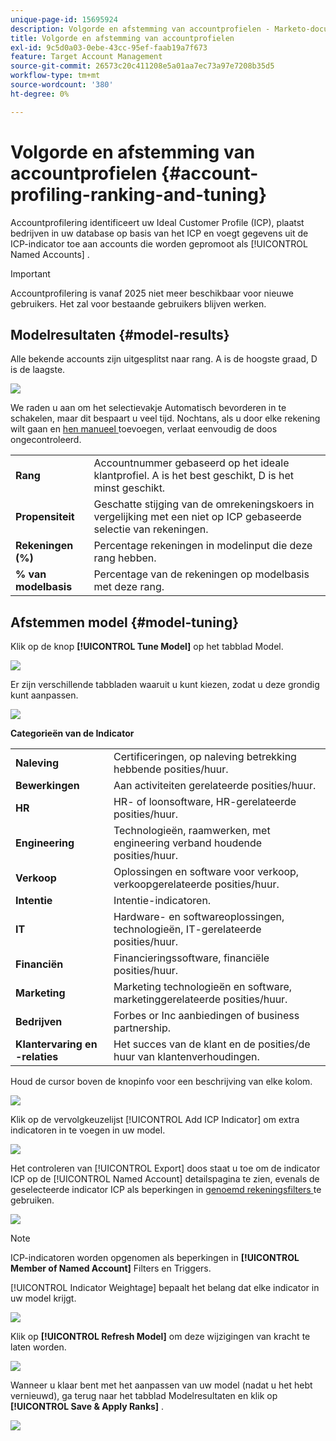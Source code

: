 ```yaml
---
unique-page-id: 15695924
description: Volgorde en afstemming van accountprofielen - Marketo-documenten - productdocumentatie
title: Volgorde en afstemming van accountprofielen
exl-id: 9c5d0a03-0ebe-43cc-95ef-faab19a7f673
feature: Target Account Management
source-git-commit: 26573c20c411208e5a01aa7ec73a97e7208b35d5
workflow-type: tm+mt
source-wordcount: '380'
ht-degree: 0%

---
```


# Volgorde en afstemming van accountprofielen {#account-profiling-ranking-and-tuning}

Accountprofilering identificeert uw Ideal Customer Profile (ICP), plaatst bedrijven in uw database op basis van het ICP en voegt gegevens uit de ICP-indicator toe aan accounts die worden gepromoot als [!UICONTROL Named Accounts] .

>[!IMPORTANT]
>
>Accountprofilering is vanaf 2025 niet meer beschikbaar voor nieuwe gebruikers. Het zal voor bestaande gebruikers blijven werken.

## Modelresultaten {#model-results}

Alle bekende accounts zijn uitgesplitst naar rang. A is de hoogste graad, D is de laagste.

![](assets/results.png)

We raden u aan om het selectievakje Automatisch bevorderen in te schakelen, maar dit bespaart u veel tijd. Nochtans, als u door elke rekening wilt gaan en [ hen manueel ](/help/marketo/product-docs/target-account-management/target/named-accounts/discover-accounts.md#discover-crm-accounts) toevoegen, verlaat eenvoudig de doos ongecontroleerd.

<table>
 <tbody>
  <tr>
   <td><strong><span class="uicontrol">Rang</span></strong></td>
   <td>
    <div>
      Accountnummer gebaseerd op het ideale klantprofiel. A is het best geschikt, D is het minst geschikt.
    </div></td>
  </tr>
  <tr>
   <td><strong><span class="uicontrol">Propensiteit</span></strong></td>
   <td>
    <div>
      Geschatte stijging van de omrekeningskoers in vergelijking met een niet op ICP gebaseerde selectie van rekeningen.
    </div></td>
  </tr>
  <tr>
   <td><strong><span class="uicontrol">Rekeningen (%)</span></strong></td>
   <td>
    <div>
      Percentage rekeningen in modelinput die deze rang hebben.
    </div></td>
  </tr>
  <tr>
   <td><strong><span class="uicontrol">% van modelbasis</span></strong></td>
   <td>
    <div>
      Percentage van de rekeningen op modelbasis met deze rang.
    </div></td>
  </tr>
 </tbody>
</table>

## Afstemmen model {#model-tuning}

Klik op de knop **[!UICONTROL Tune Model]** op het tabblad Model.

![](assets/two.png)

Er zijn verschillende tabbladen waaruit u kunt kiezen, zodat u deze grondig kunt aanpassen.

![](assets/tuning-page.png)

**Categorieën van de Indicator**

<table>
 <tbody>
  <tr>
   <td><strong><span class="uicontrol">Naleving</span></strong></td>
   <td>
    <div>
      Certificeringen, op naleving betrekking hebbende posities/huur.
    </div></td>
  </tr>
  <tr>
   <td><strong><span class="uicontrol">Bewerkingen</span></strong></td>
   <td>
    <div>
      Aan activiteiten gerelateerde posities/huur.
    </div></td>
  </tr>
  <tr>
   <td><strong><span class="uicontrol">HR</span></strong></td>
   <td>
    <div>
      HR- of loonsoftware, HR-gerelateerde posities/huur.
    </div></td>
  </tr>
  <tr>
   <td><strong><span class="uicontrol">Engineering</span></strong></td>
   <td>
    <div>
      Technologieën, raamwerken, met engineering verband houdende posities/huur.
    </div></td>
  </tr>
  <tr>
   <td><strong><span class="uicontrol">Verkoop</span></strong></td>
   <td>
    <div>
      Oplossingen en software voor verkoop, verkoopgerelateerde posities/huur.
    </div></td>
  </tr>
  <tr>
   <td><strong><span class="uicontrol">Intentie</span></strong></td>
   <td>
    <div>
      Intentie-indicatoren.
    </div></td>
  </tr>
  <tr>
   <td><strong><span class="uicontrol">IT</span></strong></td>
   <td>
    <div>
      Hardware- en softwareoplossingen, technologieën, IT-gerelateerde posities/huur.
    </div></td>
  </tr>
  <tr>
   <td><strong><span class="uicontrol">Financiën</span></strong></td>
   <td>
    <div>
      Financieringssoftware, financiële posities/huur.
    </div></td>
  </tr>
  <tr>
   <td><strong><span class="uicontrol">Marketing</span></strong></td>
   <td>
    <div>
      Marketing technologieën en software, marketinggerelateerde posities/huur.
    </div></td>
  </tr>
  <tr>
   <td><strong><span class="uicontrol">Bedrijven</span></strong></td>
   <td>
    <div>
      Forbes or Inc aanbiedingen of business partnership.
    </div></td>
  </tr>
  <tr>
   <td><strong><span class="uicontrol">Klantervaring en -relaties</span></strong></td>
   <td>
    <div>
      Het succes van de klant en de posities/de huur van klantenverhoudingen.
    </div></td>
  </tr>
 </tbody>
</table>

Houd de cursor boven de knopinfo voor een beschrijving van elke kolom.

![](assets/tool-tip.png)

Klik op de vervolgkeuzelijst [!UICONTROL Add ICP Indicator] om extra indicatoren in te voegen in uw model.

![](assets/add-icp.png)

Het controleren van [!UICONTROL Export] doos staat u toe om de indicator ICP op de [!UICONTROL Named Account] detailspagina te zien, evenals de geselecteerde indicator ICP als beperkingen in [ genoemd rekeningsfilters ](/help/marketo/product-docs/target-account-management/engage/account-filters.md) te gebruiken.

![](assets/export.png)

>[!NOTE]
>
>ICP-indicatoren worden opgenomen als beperkingen in **[!UICONTROL Member of Named Account]** Filters en Triggers.

[!UICONTROL Indicator Weightage] bepaalt het belang dat elke indicator in uw model krijgt.

![](assets/weightage.png)

Klik op **[!UICONTROL Refresh Model]** om deze wijzigingen van kracht te laten worden.

![](assets/refresh-button.png)

Wanneer u klaar bent met het aanpassen van uw model (nadat u het hebt vernieuwd), ga terug naar het tabblad Modelresultaten en klik op **[!UICONTROL Save & Apply Ranks]** .

![](assets/ranks.png)

